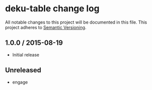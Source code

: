 # deku-table change log

All notable changes to this project will be documented in this file.
This project adheres to [Semantic Versioning](http://semver.org/).

## 1.0.0 / 2015-08-19
- Initial release

## Unreleased
* engage
